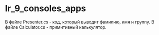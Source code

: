 # lr_9_consoles_apps
В файле Presenter.cs - код, который выводит фамилию, имя и группу.
В файле Calculator.cs - примитивный калькулятор.
